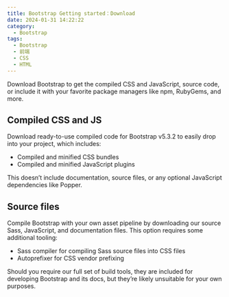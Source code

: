 ```yaml
---
title: Bootstrap Getting started：Download
date: 2024-01-31 14:22:22
category:
  - Bootstrap
tags:
  - Bootstrap
  - 前端
  - CSS
  - HTML
---
```

Download Bootstrap to get the compiled CSS and JavaScript, source code, or include it with your favorite package managers like npm, RubyGems, and more.

## Compiled CSS and JS

Download ready-to-use compiled code for Bootstrap v5.3.2 to easily drop into your project, which includes:

* Compiled and minified CSS bundles
* Compiled and minified JavaScript plugins

This doesn’t include documentation, source files, or any optional JavaScript dependencies like Popper.

## Source files

Compile Bootstrap with your own asset pipeline by downloading our source Sass, JavaScript, and documentation files. This option requires some additional tooling:

* Sass compiler for compiling Sass source files into CSS files 
* Autoprefixer for CSS vendor prefixing

Should you require our full set of build tools, they are included for developing Bootstrap and its docs, but they’re likely unsuitable for your own purposes.
